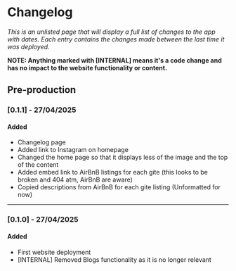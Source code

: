 # Changelog

_This is an unlisted page that will display a full list of changes to the app with dates._
_Each entry contains the changes made between the last time it was deployed._

**NOTE: Anything marked with [INTERNAL] means it's a code change and has no impact to the website functionality or content.**

## **Pre-production**

### [0.1.1] - 27/04/2025

#### Added

- Changelog page
- Added link to Instagram on homepage
- Changed the home page so that it displays less of the image and the top of the content
- Added embed link to AirBnB listings for each gite (this looks to be broken and 404 atm, AirBnB are aware)
- Copied descriptions from AirBnB for each gite listing (Unformatted for now)

---

### [0.1.0] - 27/04/2025

#### Added

- First website deployment
- [INTERNAL] Removed Blogs functionality as it is no longer relevant